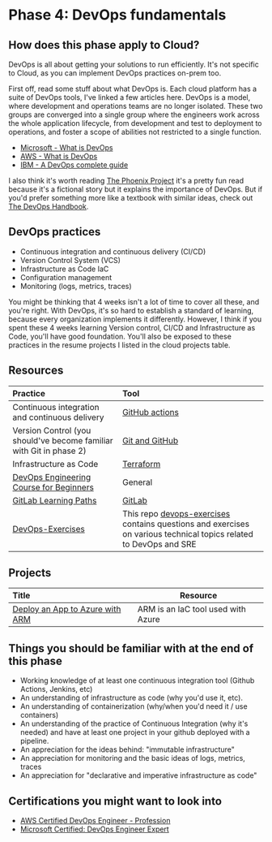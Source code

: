# Phase 4: DevOps fundamentals

## How does this phase apply to Cloud?

DevOps is all about getting your solutions to run efficiently. It's not specific to Cloud, as you can implement DevOps practices on-prem too.

First off, read some stuff about what DevOps is. Each cloud platform has a suite of DevOps tools, I've linked a few articles here.
DevOps is a model, where development and operations teams are no longer isolated. These two groups are converged into a single group where the engineers work across the whole application lifecycle, from development and test to deployment to operations, and foster a scope of abilities not restricted to a single function.

- [Microsoft - What is DevOps](https://azure.microsoft.com/overview/what-is-devops/#overview)
- [AWS - What is DevOps](https://aws.amazon.com/devops/what-is-devops/)
- [IBM - A DevOps complete guide](https://www.ibm.com/cloud/learn/devops-a-complete-guide)

I also think it's worth reading [The Phoenix Project](https://itrevolution.com/the-phoenix-project/) it's a pretty fun read because it's a fictional story but it explains the importance of DevOps. But if you'd prefer something more like a textbook with similar ideas, check out [The DevOps Handbook](https://itrevolution.com/the-devops-handbook/).

## DevOps practices

- Continuous integration and continuous delivery (CI/CD)
- Version Control System (VCS)
- Infrastructure as Code IaC
- Configuration management
- Monitoring (logs, metrics, traces)

You might be thinking that 4 weeks isn't a lot of time to cover all these, and you're right. With DevOps, it's so hard to establish a standard of learning, because every organization implements it differently. However, I think if you spent these 4 weeks learning Version control, CI/CD and Infrastructure as Code, you'll have  good foundation. You'll also be exposed to these practices in the resume projects I listed in the cloud projects table.

## Resources

| Practice                                                            | Tool                                                                                       |
| :------------------------------------------------------------------ | :----------------------------------------------------------------------------------------- |
| Continuous integration and continuous delivery                      | [GitHub actions](https://docs.github.com/en/actions)                                       |
| Version Control (you should've become familiar with Git in phase 2) | [Git and GitHub](https://docs.github.com/en/github/getting-started-with-github/quickstart) |
| Infrastructure as Code                                              | [Terraform](https://www.terraform.io/)                                                     
| [DevOps Engineering Course for Beginners](https://youtu.be/j5Zsa_eOXeY) | General |
| [GitLab Learning Paths](https://about.gitlab.com/learn/) | [GitLab](https://about.gitlab.com/) |
| [DevOps-Exercises](https://github.com/bregman-arie/devops-exercises) | This repo [devops-exercises](https://github.com/bregman-arie/devops-exercises) contains questions and exercises on various technical topics related to DevOps and SRE |

## Projects

| Title                                                        | Resource                                                                          |
| :----------------------------------------------------------- | --------------------------------------------------------------------------------- |
[Deploy an App to Azure with ARM](https://github.com/SoniaConti/ContosoFinance-Demo) | ARM is an IaC tool used with Azure


## Things you should be familiar with at the end of this phase

- Working knowledge of at least one continuous integration tool (Github Actions, Jenkins, etc)
- An understanding of infrastructure as code (why you'd use it, etc). 
- An understanding of containerization (why/when you'd need it / use containers)
- An understanding of the practice of Continuous Integration (why it's needed) and have at least one project in your github deployed with a pipeline.
- An appreciation for the ideas behind: "immutable infrastructure"
- An appreciation for monitoring and the basic ideas of logs, metrics, traces
- An appreciation for "declarative and imperative infrastructure as code"

## Certifications you might want to look into

- [AWS Certified DevOps Engineer - Profession](https://aws.amazon.com/certification/certified-devops-engineer-professional/?ch=sec&sec=rmg&d=1)
- [Microsoft Certified: DevOps Engineer Expert](https://docs.microsoft.com/en-us/learn/certifications/devops-engineer/)

